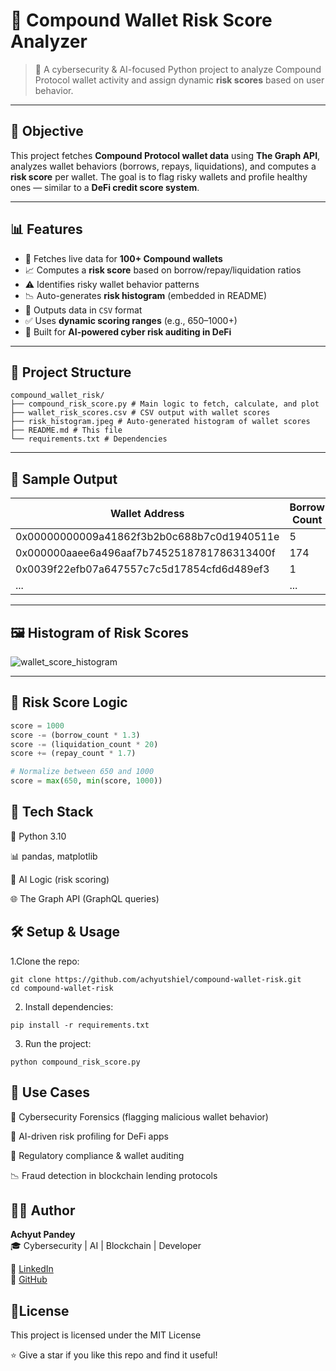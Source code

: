 # 🔐 Compound Wallet Risk Score Analyzer




> 🚀 A cybersecurity & AI-focused Python project to analyze Compound Protocol wallet activity and assign dynamic **risk scores** based on user behavior.

---

## 📌 Objective

This project fetches **Compound Protocol wallet data** using **The Graph API**, analyzes wallet behaviors (borrows, repays, liquidations), and computes a **risk score** per wallet. The goal is to flag risky wallets and profile healthy ones — similar to a **DeFi credit score system**.

---

## 📊 Features

- 🔎 Fetches live data for **100+ Compound wallets**
- 📈 Computes a **risk score** based on borrow/repay/liquidation ratios
- ⚠️ Identifies risky wallet behavior patterns
- 📉 Auto-generates **risk histogram** (embedded in README)
- 📁 Outputs data in `CSV` format
- ✅ Uses **dynamic scoring ranges** (e.g., 650–1000+)
- 🔐 Built for **AI-powered cyber risk auditing in DeFi**

---

## 📂 Project Structure
```
compound_wallet_risk/
├── compound_risk_score.py # Main logic to fetch, calculate, and plot
├── wallet_risk_scores.csv # CSV output with wallet scores
├── risk_histogram.jpeg # Auto-generated histogram of wallet scores
├── README.md # This file
└── requirements.txt # Dependencies

```
---

## 🧪 Sample Output

| Wallet Address                             | Borrow Count | Repay Count | Liquidation Count | Risk Score |
|-------------------------------------------|--------------|-------------|-------------------|------------|
| 0x00000000009a41862f3b2b0c688b7c0d1940511e | 5            | 4           | 0                 | 843        |
| 0x000000aaee6a496aaf7b7452518781786313400f | 174          | 140         | 6                 | 765        |
| 0x0039f22efb07a647557c7c5d17854cfd6d489ef3 | 1            | 1           | 0                 | 980        |
| ...                                       | ...          | ...         | ...               | ...        |

---

## 🖼️ Histogram of Risk Scores

![wallet_score_histogram](https://github.com/user-attachments/assets/570a88aa-dc79-40f1-9d60-0c9ca1a41b26)

---

## 🧠 Risk Score Logic

```python
score = 1000
score -= (borrow_count * 1.3)
score -= (liquidation_count * 20)
score += (repay_count * 1.7)

# Normalize between 650 and 1000
score = max(650, min(score, 1000))

```

## 🔌 Tech Stack 

🐍 Python 3.10

📊 pandas, matplotlib

🧠 AI Logic (risk scoring)

🌐 The Graph API (GraphQL queries)

## 🛠️ Setup & Usage

1.Clone the repo:

```
git clone https://github.com/achyutshiel/compound-wallet-risk.git
cd compound-wallet-risk
```

2. Install dependencies:
```
pip install -r requirements.txt
```

3. Run the project:
```
python compound_risk_score.py
```

## 📍 Use Cases

🎯 Cybersecurity Forensics (flagging malicious wallet behavior)

🧠 AI-driven risk profiling for DeFi apps

🧾 Regulatory compliance & wallet auditing

📉 Fraud detection in blockchain lending protocols

## 🧑‍💻 Author

**Achyut Pandey**  
🎓 Cybersecurity | AI | Blockchain | Developer  

🔗 [LinkedIn](https://www.linkedin.com/in/achyut-pandey/)  
🔗 [GitHub](https://github.com/achyutshiel)


## 📄License
This project is licensed under the MIT License

⭐ Give a star if you like this repo and find it useful!
